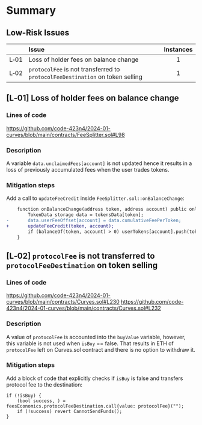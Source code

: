 # Summary

## Low-Risk Issues

| |Issue|Instances|
|-|:-|:-:|
| L&#x2011;01 | Loss of holder fees on balance change | 1 |
| L&#x2011;02 | `protocolFee` is not transferred to `protocolFeeDestination` on token selling | 1 |

## [L&#x2011;01] Loss of holder fees on balance change
### Lines of code
https://github.com/code-423n4/2024-01-curves/blob/main/contracts/FeeSplitter.sol#L98
### Description
A variable `data.unclaimedFees[account]` is not updated hence it results in a loss of previously accumulated fees when the user trades tokens.
### Mitigation steps
Add a call to `updateFeeCredit` inside `FeeSplitter.sol::onBalanceChange`:
```diff
    function onBalanceChange(address token, address account) public onlyManager {
        TokenData storage data = tokensData[token];
-       data.userFeeOffset[account] = data.cumulativeFeePerToken;
+       updateFeeCredit(token, account);
        if (balanceOf(token, account) > 0) userTokens[account].push(token);
    }
```

## [L&#x2011;02] `protocolFee` is not transferred to `protocolFeeDestination` on token selling
### Lines of code
https://github.com/code-423n4/2024-01-curves/blob/main/contracts/Curves.sol#L230
https://github.com/code-423n4/2024-01-curves/blob/main/contracts/Curves.sol#L232
### Description
A value of `protocolFee` is accounted into the `buyValue` variable, however, this variable is not used when `isBuy` == false. That results in ETH of `protocolFee` left on Curves.sol contract and there is no option to withdraw it.
### Mitigation steps
Add a block of code that explicitly checks if `isBuy` is false and transfers protocol fee to the destination:
```
if (!isBuy) {
    (bool success, ) = feesEconomics.protocolFeeDestination.call{value: protocolFee}("");
    if (!success) revert CannotSendFunds();
}
```